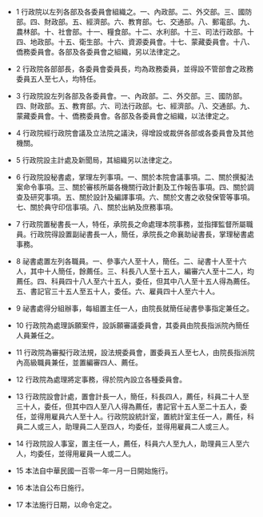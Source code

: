 * 1 行政院以左列各部及各委員會組織之。一、內政部。二、外交部。三、國防部。四、財政部。五、經濟部。六、教育部。七、交通部。八、郵電部。九、農林部。十、社會部。十一、糧食部。十二、水利部。十三、司法行政部。十四、地政部。十五、衛生部。十六、資源委員會。十七、蒙藏委員會。十八、僑務委員會。各部及各委員會之組織，另以法律定之。

* 2 行政院各部部長，各委員會委員長，均為政務委員，並得設不管部會之政務委員五人至七人，均特任。

* 3 行政院設左列各部及各委員會。一、內政部。二、外交部。三、國防部。四、財政部。五、教育部。六、司法行政部。七、經濟部。八、交通部。九、蒙藏委員會。十、僑務委員會。各部及各委員會之組織，以法律定之。

* 4 行政院經行政院會議及立法院之議決，得增設或裁併各部或各委員會及其他機關。

* 5 行政院設主計處及新聞局，其組織另以法律定之。

* 6 行政院設秘書處，掌理左列事項。一、關於本院會議事項。二、關於撰擬法案命令事項。三、關於審核所屬各機關行政計劃及工作報告事項。四、關於調查及研究事項。五、關於設計及編譯事項。六、關於文書之收發保管等事項。七、關於典守印信事項。八、關於出納及庶務事項。

* 7 行政院置秘書長一人，特任，承院長之命處理本院事務，並指揮監督所屬職員。行政院得設置副祕書長一人，簡任，承院長之命襄助祕書長，掌理秘書處事務。

* 8 祕書處置左列各職員。一、參事六人至十人，簡任。二、祕書十人至十六人，其中十人簡任，餘薦任。三、科長八人至十五人，編審六人至十二人，均薦任。四、科員四十八人至六十五人，委任，但其中八人至十五人得為薦任。五、書記官三十五人至五十人，委任。六、雇員四十人至六十人。

* 9 祕書處得分組辦事，每組置主任一人，由院長就簡任祕書參事指定兼任之。

* 10 行政院為處理訴願案件，設訴願審議委員會，其委員由院長指派院內簡任人員兼任之。

* 11 行政院為審擬行政法規，設法規委員會，置委員五人至七人，由院長指派院內高級職員兼任，並置編審四人、薦任。

* 12 行政院為處理將定事務，得於院內設立各種委員會。

* 13 行政院設會計處，置會計長一人，簡任，科長四人，薦任，科員二十人至三十人，委任，但其中四人至八人得為薦任，書記官十五人至二十五人，委任，並得用雇員六人至十人。行政院設統計室，置統計室主任一人，薦任，科員二人或三人，助理員二人至四人，均委任，並得用雇員二人或三人。

* 14 行政院設人事室，置主任一人，薦任，科員六人至九人，助理員三人至六人，均委任，並得用雇員一人或二人。

* 15 本法自中華民國一百零一年一月一日開始施行。

* 16 本法自公布日施行。

* 17 本法施行日期，以命令定之。

